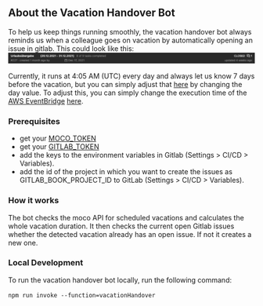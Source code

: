 ## About the Vacation Handover Bot

To help us keep things running smoothly, the vacation handover bot always reminds us when a colleague goes on vacation by automatically opening an issue in gitlab.
This could look like this:
![Vacation-Handover](vacation-handover-image.png)

Currently, it runs at 4:05 AM (UTC) every day and always let us know 7 days before the vacation, but you can simply adjust that [here](https://gitlab.com/newcubator/micro-bots/-/blob/main/src/vacation-handover/create-vacation-handover-issues.ts) by changing the day value.
To adjust this, you can simply change the execution time of the [AWS EventBridge](https://docs.aws.amazon.com/eventbridge/) [here](https://gitlab.com/newcubator/micro-bots/-/blob/main/serverless.yml).

### Prerequisites

- get your [MOCO_TOKEN](https://www.mocoapp.com/funktionen/20-connect/inhalt/52-schnittstellen)
- get your [GITLAB_TOKEN](https://docs.gitlab.com/ee/user/profile/personal_access_tokens.html)
- add the keys to the environment variables in Gitlab (Settings > CI/CD > Variables).
- add the id of the project in which you want to create the issues as GITLAB_BOOK_PROJECT_ID to GitLab (Settings > CI/CD > Variables).

### How it works

The bot checks the moco API for scheduled vacations and calculates the whole vacation duration. It then checks the current open Gitlab issues whether the detected vacation already has an open issue. If not it creates a new one.

### Local Development

To run the vacation handover bot locally, run the following command:

```
npm run invoke --function=vacationHandover
```
